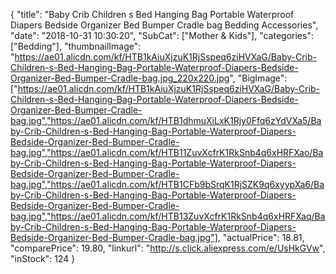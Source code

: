 {
	"title": "Baby Crib Children s Bed Hanging Bag Portable Waterproof Diapers Bedside Organizer Bed Bumper Cradle bag Bedding Accessories",
	"date": "2018-10-31 10:30:20",
	"SubCat": ["Mother & Kids"],
	"categories": ["Bedding"],
	"thumbnailImage": "https://ae01.alicdn.com/kf/HTB1kAiuXjzuK1RjSspeq6ziHVXaG/Baby-Crib-Children-s-Bed-Hanging-Bag-Portable-Waterproof-Diapers-Bedside-Organizer-Bed-Bumper-Cradle-bag.jpg_220x220.jpg",
	"BigImage": ["https://ae01.alicdn.com/kf/HTB1kAiuXjzuK1RjSspeq6ziHVXaG/Baby-Crib-Children-s-Bed-Hanging-Bag-Portable-Waterproof-Diapers-Bedside-Organizer-Bed-Bumper-Cradle-bag.jpg","https://ae01.alicdn.com/kf/HTB1dhmuXiLxK1Rjy0Ffq6zYdVXa5/Baby-Crib-Children-s-Bed-Hanging-Bag-Portable-Waterproof-Diapers-Bedside-Organizer-Bed-Bumper-Cradle-bag.jpg","https://ae01.alicdn.com/kf/HTB11ZuvXcfrK1RkSnb4q6xHRFXao/Baby-Crib-Children-s-Bed-Hanging-Bag-Portable-Waterproof-Diapers-Bedside-Organizer-Bed-Bumper-Cradle-bag.jpg","https://ae01.alicdn.com/kf/HTB1CFb9bSrqK1RjSZK9q6xyypXa6/Baby-Crib-Children-s-Bed-Hanging-Bag-Portable-Waterproof-Diapers-Bedside-Organizer-Bed-Bumper-Cradle-bag.jpg","https://ae01.alicdn.com/kf/HTB13ZuvXcfrK1RkSnb4q6xHRFXaq/Baby-Crib-Children-s-Bed-Hanging-Bag-Portable-Waterproof-Diapers-Bedside-Organizer-Bed-Bumper-Cradle-bag.jpg"],
	"actualPrice": 18.81,
	"comparePrice": 19.80,
	"linkurl": "http://s.click.aliexpress.com/e/UsHkGVw",
	"inStock": 124
}

